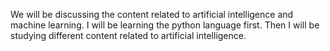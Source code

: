 We will be discussing the content related to artificial intelligence and machine learning.
I will be learning the python language first.
Then I will be studying different content related to artificial intelligence.
